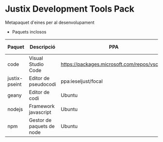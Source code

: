# Justix Development Tools Pack

Metapaquet d'eines per al desenvolupament

* Paquets inclosos

| Paquet | Descripció | PPA | Per defecte/Opcional |
|-------|-----------|-------|-------------|
| code | Visual Studio Code | https://packages.microsoft.com/repos/vscode | Per defecte |
| justix-pseint | Editor de pseudocodi | ppa:ieseljust/focal | Opcional |
| geany | Editor de codi | Ubuntu | Opcional |
| nodejs | Framework javascript | Ubuntu | Opcional |
| npm | Gestor de paquets de node | Ubuntu | Opcional |
